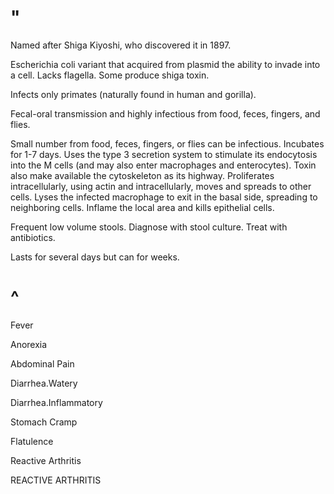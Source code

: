 # "

Named after Shiga Kiyoshi, who discovered it in 1897.

Escherichia coli variant that acquired from plasmid the ability to invade into a cell.
Lacks flagella.
Some produce shiga toxin.

Infects only primates (naturally found in human and gorilla).

Fecal-oral transmission and highly infectious from food, feces, fingers, and flies.

Small number from food, feces, fingers, or flies can be infectious.
Incubates for 1-7 days.
Uses the type 3 secretion system to stimulate its endocytosis into the M cells (and may also enter macrophages and enterocytes).
Toxin also make available the cytoskeleton as its highway.
Proliferates intracellularly, using actin and intracellularly, moves and spreads to other cells.
Lyses the infected macrophage to exit in the basal side, spreading to neighboring cells.
Inflame the local area and kills epithelial cells.

Frequent low volume stools.
Diagnose with stool culture.
Treat with antibiotics.

Lasts for several days but can for weeks.

# ^

Fever

Anorexia

Abdominal Pain

Diarrhea.Watery

Diarrhea.Inflammatory

Stomach Cramp

Flatulence

Reactive Arthritis

REACTIVE ARTHRITIS
